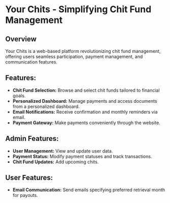 # Your Chits - Simplifying Chit Fund Management

## Overview
Your Chits is a web-based platform revolutionizing chit fund management, offering users seamless participation, payment management, and communication features.

## Features:

- **Chit Fund Selection:** Browse and select chit funds tailored to financial goals.
- **Personalized Dashboard:** Manage payments and access documents from a personalized dashboard.
- **Email Notifications:** Receive confirmation and monthly reminders via email.
- **Payment Gateway:** Make payments conveniently through the website.

## Admin Features:

- **User Management:** View and update user data.
- **Payment Status:** Modify payment statuses and track transactions.
- **Chit Fund Updates:** Add upcoming chits.

## User Features:

- **Email Communication:** Send emails specifying preferred retrieval month for payouts.
